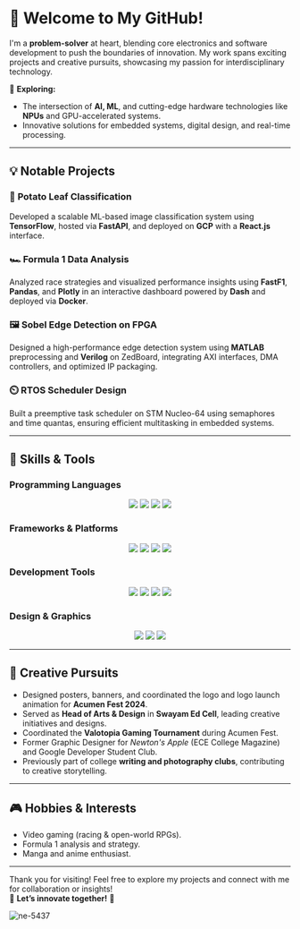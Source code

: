 # 👋 Welcome to My GitHub!

I'm a **problem-solver** at heart, blending core electronics and software development to push the boundaries of innovation. My work spans exciting projects and creative pursuits, showcasing my passion for interdisciplinary technology.  

🚀 **Exploring:**  
- The intersection of **AI, ML**, and cutting-edge hardware technologies like **NPUs** and GPU-accelerated systems.  
- Innovative solutions for embedded systems, digital design, and real-time processing.  

---

## 💡 Notable Projects  

### 🥔 **Potato Leaf Classification**  
Developed a scalable ML-based image classification system using **TensorFlow**, hosted via **FastAPI**, and deployed on **GCP** with a **React.js** interface.  

### 🏎️ **Formula 1 Data Analysis**  
Analyzed race strategies and visualized performance insights using **FastF1**, **Pandas**, and **Plotly** in an interactive dashboard powered by **Dash** and deployed via **Docker**.  

### 🖼️ **Sobel Edge Detection on FPGA**  
Designed a high-performance edge detection system using **MATLAB** preprocessing and **Verilog** on ZedBoard, integrating AXI interfaces, DMA controllers, and optimized IP packaging.  

### ⏲️ **RTOS Scheduler Design**  
Built a preemptive task scheduler on STM Nucleo-64 using semaphores and time quantas, ensuring efficient multitasking in embedded systems.  

---

## 🔧 Skills & Tools  

### **Programming Languages**  
<p align="center">
  <img src="https://img.shields.io/badge/Python-3776AB?style=for-the-badge&logo=python&logoColor=white" />
  <img src="https://img.shields.io/badge/C++-00599C?style=for-the-badge&logo=c%2B%2B&logoColor=white" />
  <img src="https://img.shields.io/badge/Java-007396?style=for-the-badge&logo=java&logoColor=white" />
  <img src="https://img.shields.io/badge/Verilog-EB2F2F?style=for-the-badge" />
</p>

### **Frameworks & Platforms**  
<p align="center">
  <img src="https://img.shields.io/badge/TensorFlow-FF6F00?style=for-the-badge&logo=tensorflow&logoColor=white" />
  <img src="https://img.shields.io/badge/Keras-D00000?style=for-the-badge&logo=keras&logoColor=white" />
  <img src="https://img.shields.io/badge/React-61DAFB?style=for-the-badge&logo=react&logoColor=black" />
  <img src="https://img.shields.io/badge/AWS-232F3E?style=for-the-badge&logo=amazonaws&logoColor=white" />
</p>

### **Development Tools**  
<p align="center">
  <img src="https://img.shields.io/badge/Jupyter-F37626?style=for-the-badge&logo=jupyter&logoColor=white" />
  <img src="https://img.shields.io/badge/STM32-03234B?style=for-the-badge&logo=stmicroelectronics&logoColor=white" />
  <img src="https://img.shields.io/badge/Vivado-F1C40F?style=for-the-badge&logo=xilinx&logoColor=black" />
  <img src="https://img.shields.io/badge/Postman-FF6C37?style=for-the-badge&logo=postman&logoColor=white" />
</p>

### **Design & Graphics**  
<p align="center">
  <img src="https://img.shields.io/badge/Canva-00C4CC?style=for-the-badge&logo=canva&logoColor=white" />
  <img src="https://img.shields.io/badge/Adobe_Illustrator-FF9A00?style=for-the-badge&logo=adobeillustrator&logoColor=white" />
  <img src="https://img.shields.io/badge/Figma-F24E1E?style=for-the-badge&logo=figma&logoColor=white" />
</p>

---

## 🎨 Creative Pursuits  

- Designed posters, banners, and coordinated the logo and logo launch animation for **Acumen Fest 2024**.  
- Served as **Head of Arts & Design** in **Swayam Ed Cell**, leading creative initiatives and designs.  
- Coordinated the **Valotopia Gaming Tournament** during Acumen Fest.  
- Former Graphic Designer for *Newton's Apple* (ECE College Magazine) and Google Developer Student Club.  
- Previously part of college **writing and photography clubs**, contributing to creative storytelling.  

---

## 🎮 Hobbies & Interests  

- Video gaming (racing & open-world RPGs).  
- Formula 1 analysis and strategy.  
- Manga and anime enthusiast.  

---

Thank you for visiting! Feel free to explore my projects and connect with me for collaboration or insights!  
🌟 **Let’s innovate together!** 🌟  

<p align="left"> <img src="https://komarev.com/ghpvc/?username=ne-5437&label=Profile%20views&color=0e75b6&style=flat" alt="ne-5437" /> </p>

